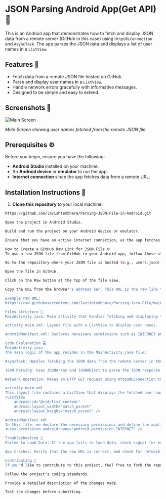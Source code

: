 # JSON Parsing Android App(Get API) 📱

This is an Android app that demonstrates how to fetch and display JSON data from a remote server (GitHub in this case) using `HttpURLConnection` and `AsyncTask`. The app parses the JSON data and displays a list of user names in a `ListView`. 

## Features 🎉

- Fetch data from a remote JSON file hosted on GitHub.
- Parse and display user names in a `ListView`.
- Handle network errors gracefully with informative messages.
- Designed to be simple and easy to extend.

## Screenshots 📸

![Main Screen]([https://via.placeholder.com/600x300?text=App+Screenshot](https://github.com/lavishtembhare/Json-File/blob/main/Screenshot%20(44).png))

*Main Screen showing user names fetched from the remote JSON file.*

## Prerequisites ⚙️

Before you begin, ensure you have the following:

- **Android Studio** installed on your machine.
- An **Android device** or **emulator** to run the app.
- **Internet connection** since the app fetches data from a remote URL.

## Installation Instructions 🔧

1. **Clone this repository** to your local machine:

```bash
https://github.com/lavishtembhare/Parsing-JSON-File-in-Android.git

Open the project in Android Studio.

Build and run the project on your Android device or emulator.

Ensure that you have an active internet connection, as the app fetches data from a remote JSON file.

How to Create a GitHub Raw Link for JSON File 🌐
To use a raw JSON file from GitHub in your Android app, follow these steps:

Go to the repository where your JSON file is hosted (e.g., users.json).

Open the file in GitHub.

Click on the Raw button at the top of the file view.

Copy the URL from the browser's address bar. This URL is the raw link to your JSON file.

Example raw URL:
https://raw.githubusercontent.com/lavishtembhare/Parsing-Json-File/main/JSON-File/users.json

Files Structure 📂
MainActivity.java: Main activity that handles fetching and displaying the JSON data.

activity_main.xml: Layout file with a ListView to display user names.

AndroidManifest.xml: Declares necessary permissions such as INTERNET and the app metadata.

Code Explanation 💻
MainActivity.java
The main logic of the app resides in the MainActivity.java file:

AsyncTask: Handles fetching the JSON data from the remote server in the background (doInBackground) and updating the UI (onPostExecute) with the fetched data.

JSON Parsing: Uses JSONArray and JSONObject to parse the JSON response and extract the user names.

Network Operation: Makes an HTTP GET request using HttpURLConnection to fetch the JSON data.

activity_main.xml
This layout file contains a ListView that displays the fetched user names. The ListView dynamically updates as data is fetched from the remote server.
<ListView
    android:id="@+id/list_content"
    android:layout_width="match_parent"
    android:layout_height="match_parent" />

AndroidManifest.xml
In this file, we declare the necessary permissions and define the application structure. The INTERNET permission is necessary to fetch data from the remote server.
<uses-permission android:name="android.permission.INTERNET" />

Troubleshooting 🚧
Failed to Load Data: If the app fails to load data, check Logcat for error messages. Ensure the device has an active internet connection.

App Crashes: Verify that the raw URL is correct, and check for network-related issues.

Contributing 🤝
If you'd like to contribute to this project, feel free to fork the repository and submit a pull request with your changes. Please ensure to:

Follow the project’s coding standards.

Provide a detailed description of the changes made.

Test the changes before submitting.
